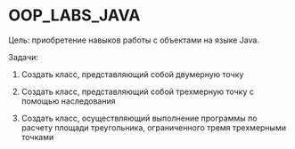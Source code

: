 # OOP_LABS_JAVA

Цель: приобретение навыков работы с объектами на языке Java.

Задачи:

1. Создать класс, представляющий собой двумерную точку

2. Создать класс, представляющий собой трехмерную точку с помощью наследования

3. Создать класс, осуществляющий выполнение программы по расчету площади треугольника, ограниченного тремя трехмерными точками

